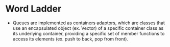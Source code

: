 # Word Ladder


- Queues are implemented as containers adaptors, which are classes that use an encapsulated object (ex. Vector) of a specific container class as its underlying container, providing a specific set of member functions to access its elements (ex. push to back, pop from front).